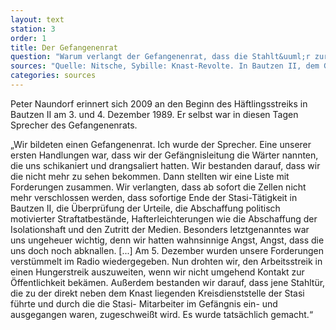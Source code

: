 ```yaml
---
layout: text
station: 3
order: 1
title: Der Gefangenenrat
question: "Warum verlangt der Gefangenenrat, dass die Stahlt&uuml;r zur Kreisdienststelle des Ministeriums f&uuml;r Staatssicherheit zugeschwei&szlig;t wird?"
sources: "Quelle: Nitsche, Sybille: Knast-Revolte. In Bautzen II, dem Gef&auml;ngnis f&uuml;r politisch Inhaftierte, treten die H&auml;ftlinge in einen Hungerstreik und gr&uuml;nden einen Gefangenenrat, in: Links, Christop/ Nitsche, Sybille/ Taffelt, Antje (Hg.): Das wunderbare Jahr der Anarchie. Von der Kraft des zivilen Ungehorsam 1989/90, Berlin 2009, S. 84-90."
categories: sources
---
```

Peter Naundorf erinnert sich 2009 an den Beginn des H&auml;ftlingsstreiks in Bautzen II am 3. und 4. Dezember 1989. Er selbst war in diesen Tagen Sprecher des Gefangenenrats.

&#8222;Wir bildeten einen Gefangenenrat. Ich wurde der Sprecher. Eine unserer ersten Handlungen war, dass wir der Gef&auml;ngnisleitung die W&auml;rter nannten, die uns schikaniert und drangsaliert hatten. Wir bestanden darauf, dass wir die nicht mehr zu sehen bekommen. Dann stellten wir eine Liste mit Forderungen zusammen. Wir verlangten, dass ab sofort die Zellen nicht mehr verschlossen werden, dass sofortige Ende der Stasi-T&auml;tigkeit in Bautzen II, die &Uuml;berpr&uuml;fung der Urteile, die Abschaffung politisch motivierter Straftatbest&auml;nde, Hafterleichterungen wie die Abschaffung der Isolationshaft und den Zutritt der Medien. Besonders letztgenanntes war uns ungeheuer wichtig, denn wir hatten wahnsinnige Angst, Angst, dass die uns doch noch abknallen. [...]
Am 5. Dezember wurden unsere Forderungen verst&uuml;mmelt im Radio wiedergegeben. Nun drohten wir, den Arbeitsstreik in einen Hungerstreik auszuweiten, wenn wir nicht umgehend Kontakt zur &Ouml;ffentlichkeit bek&auml;men. Au&szlig;erdem bestanden wir darauf, dass jene Stahlt&uuml;r, die zu der direkt neben dem Knast liegenden Kreisdienststelle der Stasi f&uuml;hrte und durch die die Stasi- Mitarbeiter im Gef&auml;ngnis ein- und ausgegangen waren, zugeschwei&szlig;t wird. Es wurde tats&auml;chlich gemacht.&ldquo;